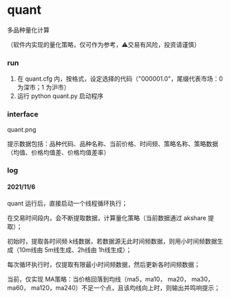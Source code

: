 # quant
多品种量化计算

（软件内实现的量化策略，仅可作为参考，:warning:交易有风险，投资请谨慎）

### run
1. 在 quant.cfg 内，按格式，设定选择的代码（"000001.0"，尾缀代表市场：0 为深市；1 为沪市）
2. 运行 python quant.py 启动程序

### interface

quant.png

提示数据包括：品种代码、品种名称、当前价格、时间频、策略名称、策略数据（均值、价格均值差、价格均值差率）

### log
#### 2021/11/6
quant 运行后，直接启动一个线程循环执行；

在交易时间段内，会不断提取数据，计算量化策略（当前数据通过 akshare 提取）；

初始时，提取各时间频 k线数据，若数据源无此时间频数据，则用小时间频数据生成（10m线由 5m线生成、2h线由 1h线生成）；

每次循环执行时，仅提取有限最小时间频数据，然后更新各时间频数据；

当前，仅实现 MA策略：当价格回落到均线（ma5，ma10， ma20， ma30， ma60， ma120，ma240）不足一个点，且该均线向上时，则输出并鸣响提示；

